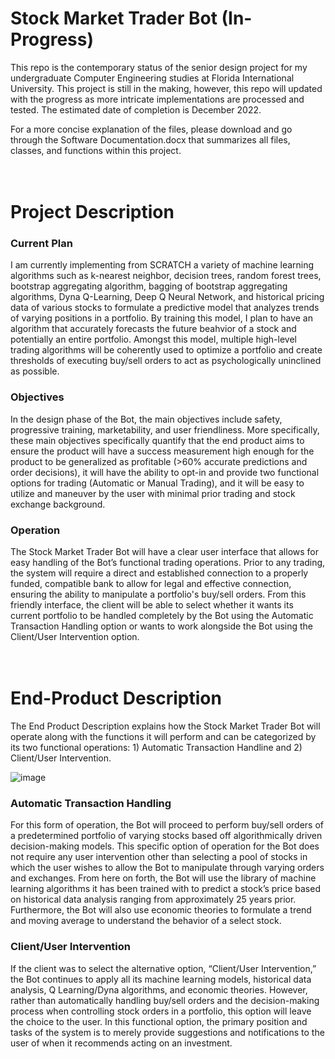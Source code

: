 # Stock Market Trader Bot (In-Progress)
This repo is the contemporary status of the senior design project for my undergraduate Computer Engineering studies at Florida International University. This project is still in the making, however, this repo will updated with the progress as more intricate implementations are processed and tested. The estimated date of completion is December 2022. <br>

For a more concise explanation of the files, please download and go through the Software Documentation.docx that summarizes all files, classes, and functions within this project.
<br><br><br>

# Project Description
### Current Plan
I am currently implementing from SCRATCH a variety of machine learning algorithms such as k-nearest neighbor, decision trees, random forest trees, bootstrap aggregating algorithm, bagging of bootstrap aggregating algorithms, Dyna Q-Learning, Deep Q Neural Network, and historical pricing data of various stocks to formulate a predictive model that analyzes trends of varying positions in a portfolio. By training this model, I plan to have an algorithm that accurately forecasts the future beahvior of a stock and potentially an entire portfolio. Amongst this model, multiple high-level trading algorithms will be coherently used to optimize a portfolio and create thresholds of executing buy/sell orders to act as psychologically  uninclined as possible.

### Objectives
In the design phase of the Bot, the main objectives include safety, progressive training, marketability, and user friendliness. More specifically, these main objectives specifically quantify that the end product aims to ensure the product will have a success measurement high enough for the product to be generalized as profitable (>60% accurate predictions and order decisions), it will have the ability to opt-in and provide two functional options for trading (Automatic or Manual Trading), and it will be easy to utilize and maneuver by the user with minimal prior trading and stock exchange background. <br>

### Operation
The Stock Market Trader Bot will have a clear user interface that allows for easy handling of the Bot’s functional trading operations. Prior to any trading, the system will require a direct and established connection to a properly funded, compatible bank to allow for legal and effective connection, ensuring the ability to manipulate a portfolio's buy/sell orders. From this friendly interface, the client will be able to select whether it wants its current portfolio to be handled completely by the Bot using the Automatic Transaction Handling option or wants to work alongside the Bot using the Client/User Intervention option.<br><br><br>

# End-Product Description
The End Product Description explains how the Stock Market Trader Bot will operate along with the functions it will perform and can be categorized by its two functional operations: 1) Automatic Transaction Handline and 2) Client/User Intervention.

![image](https://user-images.githubusercontent.com/92603066/181686542-476d1349-8256-418b-ab07-0f44ae13ca6e.png)


### Automatic Transaction Handling
For this form of operation, the Bot will proceed to perform buy/sell orders of a predetermined portfolio of varying stocks based off algorithmically driven decision-making models. This specific option of operation for the Bot does not require any user intervention other than selecting a pool of stocks in which the user wishes to allow the Bot to manipulate through varying orders and exchanges. From here on forth, the Bot will use the library of machine learning algorithms it has been trained with to predict a stock’s price based on historical data analysis ranging from approximately 25 years prior. Furthermore, the Bot will also use economic theories to formulate a trend and moving average to understand the behavior of a select stock.

### Client/User Intervention
If the client was to select the alternative option, “Client/User Intervention,” the Bot continues to apply all its machine learning models, historical data analysis, Q Learning/Dyna algorithms, and economic theories. However, rather than automatically handling buy/sell orders and the decision-making process when controlling stock orders in a portfolio, this option will leave the choice to the user. In this functional option, the primary position and tasks of the system is to merely provide suggestions and notifications to the user of when it recommends acting on an investment.
